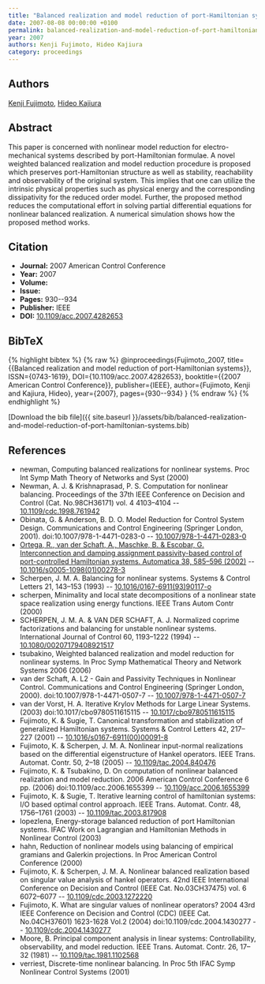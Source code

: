```yaml
---
title: "Balanced realization and model reduction of port-Hamiltonian systems"
date: 2007-08-08 00:00:00 +0100
permalink: balanced-realization-and-model-reduction-of-port-hamiltonian-systems
year: 2007
authors: Kenji Fujimoto, Hideo Kajiura
category: proceedings
---
```

 
## Authors
[Kenji Fujimoto](authors/kenji-fujimoto), [Hideo Kajiura](authors/hideo-kajiura)
 
## Abstract
This paper is concerned with nonlinear model reduction for electro-mechanical systems described by port-Hamiltonian formulae. A novel weighted balanced realization and model reduction procedure is proposed which preserves port-Hamiltonian structure as well as stability, reachability and observability of the original system. This implies that one can utilize the intrinsic physical properties such as physical energy and the corresponding dissipativity for the reduced order model. Further, the proposed method reduces the computational effort in solving partial differential equations for nonlinear balanced realization. A numerical simulation shows how the proposed method works.
 
## Citation
- **Journal:** 2007 American Control Conference
- **Year:** 2007
- **Volume:** 
- **Issue:** 
- **Pages:** 930--934
- **Publisher:** IEEE
- **DOI:** [10.1109/acc.2007.4282653](https://doi.org/10.1109/acc.2007.4282653)
 
## BibTeX
{% highlight bibtex %}
{% raw %}
@inproceedings{Fujimoto_2007,
  title={{Balanced realization and model reduction of port-Hamiltonian systems}},
  ISSN={0743-1619},
  DOI={10.1109/acc.2007.4282653},
  booktitle={{2007 American Control Conference}},
  publisher={IEEE},
  author={Fujimoto, Kenji and Kajiura, Hideo},
  year={2007},
  pages={930--934}
}
{% endraw %}
{% endhighlight %}
 
[Download the bib file]({{ site.baseurl }}/assets/bib/balanced-realization-and-model-reduction-of-port-hamiltonian-systems.bib)
 
## References
- newman, Computing balanced realizations for nonlinear systems. Proc Int Symp Math Theory of Networks and Syst (2000)
- Newman, A. J. & Krishnaprasad, P. S. Computation for nonlinear balancing. Proceedings of the 37th IEEE Conference on Decision and Control (Cat. No.98CH36171) vol. 4 4103–4104 -- [10.1109/cdc.1998.761942](https://doi.org/10.1109/cdc.1998.761942)
- Obinata, G. & Anderson, B. D. O. Model Reduction for Control System Design. Communications and Control Engineering (Springer London, 2001). doi:10.1007/978-1-4471-0283-0 -- [10.1007/978-1-4471-0283-0](https://doi.org/10.1007/978-1-4471-0283-0)
- [Ortega, R., van der Schaft, A., Maschke, B. & Escobar, G. Interconnection and damping assignment passivity-based control of port-controlled Hamiltonian systems. Automatica 38, 585–596 (2002)](interconnection-and-damping-assignment-passivity-based-control-of-port-controlled-hamiltonian-systems) -- [10.1016/s0005-1098(01)00278-3](https://doi.org/10.1016/s0005-1098(01)00278-3)
- Scherpen, J. M. A. Balancing for nonlinear systems. Systems &amp; Control Letters 21, 143–153 (1993) -- [10.1016/0167-6911(93)90117-o](https://doi.org/10.1016/0167-6911(93)90117-o)
- scherpen, Minimality and local state decompositions of a nonlinear state space realization using energy functions. IEEE Trans Autom Contr (2000)
- SCHERPEN, J. M. A. & VAN DER SCHAFT, A. J. Normalized coprime factorizations and balancing for unstable nonlinear systems. International Journal of Control 60, 1193–1222 (1994) -- [10.1080/00207179408921517](https://doi.org/10.1080/00207179408921517)
- tsubakino, Weighted balanced realization and model reduction for nonlinear systems. In Proc Symp Mathematical Theory and Network Systems 2006 (2006)
- van der Schaft, A. L2 - Gain and Passivity Techniques in Nonlinear Control. Communications and Control Engineering (Springer London, 2000). doi:10.1007/978-1-4471-0507-7 -- [10.1007/978-1-4471-0507-7](https://doi.org/10.1007/978-1-4471-0507-7)
- van der Vorst, H. A. Iterative Krylov Methods for Large Linear Systems. (2003) doi:10.1017/cbo9780511615115 -- [10.1017/cbo9780511615115](https://doi.org/10.1017/cbo9780511615115)
- Fujimoto, K. & Sugie, T. Canonical transformation and stabilization of generalized Hamiltonian systems. Systems &amp; Control Letters 42, 217–227 (2001) -- [10.1016/s0167-6911(00)00091-8](https://doi.org/10.1016/s0167-6911(00)00091-8)
- Fujimoto, K. & Scherpen, J. M. A. Nonlinear input-normal realizations based on the differential eigenstructure of Hankel operators. IEEE Trans. Automat. Contr. 50, 2–18 (2005) -- [10.1109/tac.2004.840476](https://doi.org/10.1109/tac.2004.840476)
- Fujimoto, K. & Tsubakino, D. On computation of nonlinear balanced realization and model reduction. 2006 American Control Conference 6 pp. (2006) doi:10.1109/acc.2006.1655399 -- [10.1109/acc.2006.1655399](https://doi.org/10.1109/acc.2006.1655399)
- Fujimoto, K. & Sugie, T. Iterative learning control of hamiltonian systems: I/O based optimal control approach. IEEE Trans. Automat. Contr. 48, 1756–1761 (2003) -- [10.1109/tac.2003.817908](https://doi.org/10.1109/tac.2003.817908)
- lopezlena, Energy-storage balanced reduction of port Hamiltonian systems. IFAC Work on Lagrangian and Hamiltonian Methods in Nonlinear Control (2003)
- hahn, Reduction of nonlinear models using balancing of empirical gramians and Galerkin projections. In Proc American Control Conference (2000)
- Fujimoto, K. & Scherpen, J. M. A. Nonlinear balanced realization based on singular value analysis of hankel operators. 42nd IEEE International Conference on Decision and Control (IEEE Cat. No.03CH37475) vol. 6 6072–6077 -- [10.1109/cdc.2003.1272220](https://doi.org/10.1109/cdc.2003.1272220)
- Fujimoto, K. What are singular values of nonlinear operators? 2004 43rd IEEE Conference on Decision and Control (CDC) (IEEE Cat. No.04CH37601) 1623-1628 Vol.2 (2004) doi:10.1109/cdc.2004.1430277 -- [10.1109/cdc.2004.1430277](https://doi.org/10.1109/cdc.2004.1430277)
- Moore, B. Principal component analysis in linear systems: Controllability, observability, and model reduction. IEEE Trans. Automat. Contr. 26, 17–32 (1981) -- [10.1109/tac.1981.1102568](https://doi.org/10.1109/tac.1981.1102568)
- verriest, Discrete-time nonlinear balancing. In Proc 5th IFAC Symp Nonlinear Control Systems (2001)

